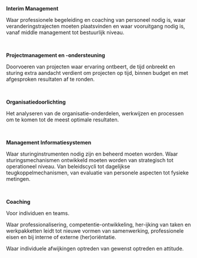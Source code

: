 **Interim Management**

Waar professionele begeleiding en coaching van personeel nodig is, waar veranderingstrajecten moeten plaatsvinden en waar vooruitgang nodig is, vanaf middle management tot bestuurlijk niveau.

&nbsp;

**Projectmanagement en -ondersteuning**

Doorvoeren van projecten waar ervaring ontbeert, de tijd onbreekt en sturing extra aandacht verdient om projecten op tijd, binnen budget en met afgesproken resultaten af te ronden. 

&nbsp;

**Organisatiedoorlichting**

Het analyseren van de organisatie-onderdelen, werkwijzen en processen om te komen tot de meest optimale resultaten.

&nbsp;

**Management Informatiesystemen**

Waar sturinginstrumenten nodig zijn en beheerd moeten worden. Waar sturingsmechanismen ontwikkeld moeten worden van strategisch tot operationeel niveau. Van beleidscycli tot dagelijkse teugkoppelmechanismen, van evaluatie van personele aspecten tot fysieke metingen.

&nbsp;

**Coaching**

Voor individuen en teams.

Waar professionalisering, competentie-ontwikkeling, her-ijking van taken en werkpakketten leidt tot nieuwe vormen van samenwerking, professionele eisen en bij interne of externe (her)oriëntatie.

Waar individuele afwijkingen optreden van gewenst optreden en attitude.
